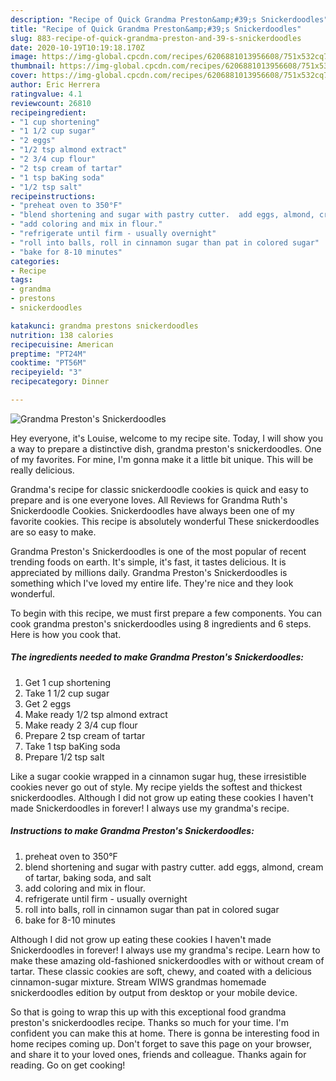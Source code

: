 ```yaml
---
description: "Recipe of Quick Grandma Preston&amp;#39;s Snickerdoodles"
title: "Recipe of Quick Grandma Preston&amp;#39;s Snickerdoodles"
slug: 883-recipe-of-quick-grandma-preston-and-39-s-snickerdoodles
date: 2020-10-19T10:19:18.170Z
image: https://img-global.cpcdn.com/recipes/6206881013956608/751x532cq70/grandma-prestons-snickerdoodles-recipe-main-photo.jpg
thumbnail: https://img-global.cpcdn.com/recipes/6206881013956608/751x532cq70/grandma-prestons-snickerdoodles-recipe-main-photo.jpg
cover: https://img-global.cpcdn.com/recipes/6206881013956608/751x532cq70/grandma-prestons-snickerdoodles-recipe-main-photo.jpg
author: Eric Herrera
ratingvalue: 4.1
reviewcount: 26810
recipeingredient:
- "1 cup shortening"
- "1 1/2 cup sugar"
- "2 eggs"
- "1/2 tsp almond extract"
- "2 3/4 cup flour"
- "2 tsp cream of tartar"
- "1 tsp baKing soda"
- "1/2 tsp salt"
recipeinstructions:
- "preheat oven to 350°F"
- "blend shortening and sugar with pastry cutter.  add eggs, almond, cream of tartar, baking soda, and salt"
- "add coloring and mix in flour."
- "refrigerate until firm - usually overnight"
- "roll into balls, roll in cinnamon sugar than pat in colored sugar"
- "bake for 8-10 minutes"
categories:
- Recipe
tags:
- grandma
- prestons
- snickerdoodles

katakunci: grandma prestons snickerdoodles 
nutrition: 138 calories
recipecuisine: American
preptime: "PT24M"
cooktime: "PT56M"
recipeyield: "3"
recipecategory: Dinner

---
```



![Grandma Preston&#39;s Snickerdoodles](https://img-global.cpcdn.com/recipes/6206881013956608/751x532cq70/grandma-prestons-snickerdoodles-recipe-main-photo.jpg)

Hey everyone, it's Louise, welcome to my recipe site. Today, I will show you a way to prepare a distinctive dish, grandma preston&#39;s snickerdoodles. One of my favorites. For mine, I'm gonna make it a little bit unique. This will be really delicious.

Grandma&#39;s recipe for classic snickerdoodle cookies is quick and easy to prepare and is one everyone loves. All Reviews for Grandma Ruth&#39;s Snickerdoodle Cookies. Snickerdoodles have always been one of my favorite cookies. This recipe is absolutely wonderful These snickerdoodles are so easy to make.

Grandma Preston&#39;s Snickerdoodles is one of the most popular of recent trending foods on earth. It's simple, it's fast, it tastes delicious. It is appreciated by millions daily. Grandma Preston&#39;s Snickerdoodles is something which I've loved my entire life. They're nice and they look wonderful.


To begin with this recipe, we must first prepare a few components. You can cook grandma preston&#39;s snickerdoodles using 8 ingredients and 6 steps. Here is how you cook that.

<!--inarticleads1-->

##### The ingredients needed to make Grandma Preston&#39;s Snickerdoodles:

1. Get 1 cup shortening
1. Take 1 1/2 cup sugar
1. Get 2 eggs
1. Make ready 1/2 tsp almond extract
1. Make ready 2 3/4 cup flour
1. Prepare 2 tsp cream of tartar
1. Take 1 tsp baKing soda
1. Prepare 1/2 tsp salt


Like a sugar cookie wrapped in a cinnamon sugar hug, these irresistible cookies never go out of style. My recipe yields the softest and thickest snickerdoodles. Although I did not grow up eating these cookies I haven&#39;t made Snickerdoodles in forever! I always use my grandma&#39;s recipe. 

<!--inarticleads2-->

##### Instructions to make Grandma Preston&#39;s Snickerdoodles:

1. preheat oven to 350°F
1. blend shortening and sugar with pastry cutter.  add eggs, almond, cream of tartar, baking soda, and salt
1. add coloring and mix in flour.
1. refrigerate until firm - usually overnight
1. roll into balls, roll in cinnamon sugar than pat in colored sugar
1. bake for 8-10 minutes


Although I did not grow up eating these cookies I haven&#39;t made Snickerdoodles in forever! I always use my grandma&#39;s recipe. Learn how to make these amazing old-fashioned snickerdoodles with or without cream of tartar. These classic cookies are soft, chewy, and coated with a delicious cinnamon-sugar mixture. Stream WIWS grandmas homemade snickerdoodles edition by output from desktop or your mobile device. 

So that is going to wrap this up with this exceptional food grandma preston&#39;s snickerdoodles recipe. Thanks so much for your time. I'm confident you can make this at home. There is gonna be interesting food in home recipes coming up. Don't forget to save this page on your browser, and share it to your loved ones, friends and colleague. Thanks again for reading. Go on get cooking!

